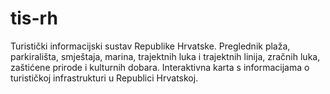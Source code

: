 # tis-rh
Turistički informacijski sustav Republike Hrvatske. Preglednik plaža, parkirališta, smještaja, marina, trajektnih luka i trajektnih linija, zračnih luka, zaštićene prirode i kulturnih dobara. Interaktivna karta s informacijama o turističkoj infrastrukturi u Republici Hrvatskoj.
